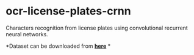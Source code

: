 # ocr-license-plates-crnn
Characters recognition from license plates using convolutional recurrent neural networks.

*Dataset can be downloaded from [**here**](https://app.supervise.ly/explore/projects/anpr-ocr-demo-sample-71769/info) *
